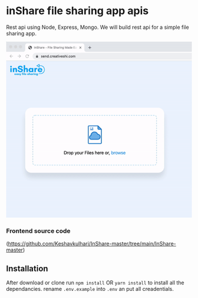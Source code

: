 # inShare file sharing app apis

Rest api using Node, Express, Mongo.
We will build rest api for a simple file sharing app. 

![demo gif](https://github.com/ShivamJoker/GIF-Demos/raw/master/inshare%20demo.gif)

### Frontend source code 
(https://github.com/Keshavkulhari/InShare-master/tree/main/InShare-master)

## Installation 
After download or clone run `npm install` OR `yarn install` to install all the dependancies.
 rename `.env.example` into `.env` an put all creadentials.

